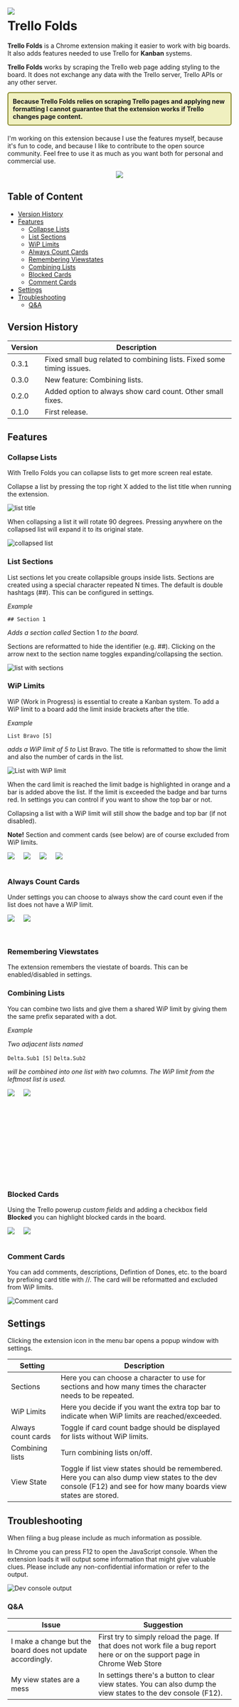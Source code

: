 <img style="float: left; margin-right: 10px; top: 15px; position: relative;" src="extension/icons/icon64.png"/>

# Trello Folds <!-- omit in toc -->

**Trello Folds** is a Chrome extension making it easier to work with big boards. It also adds features needed to use Trello for **Kanban** systems.

**Trello Folds** works by scraping the Trello web page adding styling to the board. It does not exchange any data with the Trello server, Trello APIs or any other server.

<div style="border-radius: 5px; font-weight: bold; border: solid 2px #808020; padding: 10px; background-color: #f0f0c0; margin-bottom: 20px;">
Because Trello Folds relies on scraping Trello pages and applying new formatting I cannot guarantee that the extension works if Trello changes page content.
</div>

I'm working on this extension because I use the features myself, because it's fun to code, and because I like to contribute to the open source community. Feel free to use it as much as you want both for personal and commercial use.

<div style="text-align: center">

[<img src="img/PayPal-Donate.png">](https://www.paypal.com/cgi-bin/webscr?cmd=_donations&business=7G3FQTKZUSV66&currency_code=SEK&source=url)

</div>

## Table of Content <!-- omit in toc -->

- [Version History](#version-history)
- [Features](#features)
  - [Collapse Lists](#collapse-lists)
  - [List Sections](#list-sections)
  - [WiP Limits](#wip-limits)
  - [Always Count Cards](#always-count-cards)
  - [Remembering Viewstates](#remembering-viewstates)
  - [Combining Lists](#combining-lists)
  - [Blocked Cards](#blocked-cards)
  - [Comment Cards](#comment-cards)
- [Settings](#settings)
- [Troubleshooting](#troubleshooting)
  - [Q&A](#qa)

## Version History

| Version | Description                                                           |
| ------- | --------------------------------------------------------------------- |
| 0.3.1   | Fixed small bug related to combining lists. Fixed some timing issues. |
| 0.3.0   | New feature: Combining lists.                                         |
| 0.2.0   | Added option to always show card count. Other small fixes.            |
| 0.1.0   | First release.                                                        |

## Features

### Collapse Lists

With Trello Folds you can collapse lists to get more screen real estate.

Collapse a list by pressing the top right X added to the list title when running the extension.

![list title](img/list-title.png)

When collapsing a list it will rotate 90 degrees. Pressing anywhere on the collapsed list will expand it to its original state.

![collapsed list](img/collapsed-list.png)

### List Sections

List sections let you create collapsible groups inside lists. Sections are created using a special character repeated N times. The default is double hashtags (##). This can be configured in settings.

<!--
<div style="padding: 10px; background-color: #ddd; font-weight: bold;">
    The default character is # repeated 2 times.
</div>
<br/>
-->
*Example*

``## Section 1``

*Adds a section called* Section 1 *to the board.*

Sections are reformatted to hide the identifier (e.g. ##). Clicking on the arrow next to the section name toggles expanding/collapsing the section.

![list with sections](img/list-with-sections.png)

### WiP Limits

WiP (Work in Progress) is essential to create a Kanban system. To add a WiP limit to a board add the limit inside brackets after the title.

*Example*

``List Bravo [5]``

*adds a WiP limit of 5 to* List Bravo. The title is reformatted to show the limit and also the number of cards in the list.

![List with WiP limit](img/list-with-limit.png)

When the card limit is reached the limit badge is highlighted in orange and a bar is added above the list. If the limit is exceeded the badge and bar turns red. In settings you can control if you want to show the top bar or not.

Collapsing a list with a WiP limit will still show the badge and top bar (if not disabled).

**Note!** Section and comment cards (see below) are of course excluded from WiP limits.

<img style="float: left; position: relative; margin-right: 20px;" src="img/list-with-limit-reached.png"/>
<img style="float: left; position: relative; margin-right: 20px;" src="img/list-with-limit-exceeded.png"/>
<img style="float: left; position: relative; margin-right: 20px;" src="img/collapsed-with-wip-reached.png"/>
<img style="" src="img/collapsed-with-wip-exceeded.png"/>
<br/><br/>

### Always Count Cards

Under settings you can choose to always show the card count even if the list does not have a WiP limit.

<img style="float: left; position: relative; margin-right: 20px;" src="img/list-always-count.png"/>
<img style="" src="img/collapsed-always-count.png"/>
<br/><br/><br/>

### Remembering Viewstates

The extension remembers the viestate of boards. This can be enabled/disabled in settings.

### Combining Lists

You can combine two lists and give them a shared WiP limit by giving them the same prefix separated with a dot. 

*Example*

*Two adjacent lists named*

``Delta.Sub1 [5]``
``Delta.Sub2``

*will be combined into one list with two columns. The WiP limit from the leftmost list is used.*

<img style="float: left; position: relative; margin-right: 20px;" src="img/combined-list-with-limit.png"/>
<img style="" src="img/combined-list-collapsed.png"/>
<br/><br/><br/>
<br/><br/><br/>
<br/><br/><br/>
<br/><br/><br/>

### Blocked Cards

Using the Trello powerup *custom fields* and adding a checkbox field **Blocked** you can highlight blocked cards in the board.

<img style="float: left; position: relative; margin-right: 20px;" src="img/custom-field-blocked.png"/>
<img style="" src="img/blocked-card.png"/>
<br/><br/>

### Comment Cards

You can add comments, descriptions, Defintion of Dones, etc. to the board by prefixing
card title with //. The card will be reformatted and excluded from WiP limits.

![Comment card](img/comment-card.png)

## Settings

Clicking the extension icon in the menu bar opens a popup window with settings.

| Setting            | Description                                                                                                                                                      |
| ------------------ | ---------------------------------------------------------------------------------------------------------------------------------------------------------------- |
| Sections           | Here you can choose a character to use for sections and how many times the character needs to be repeated.                                                       |
| WiP Limits         | Here you decide if you want the extra top bar to indicate when WiP limits are reached/exceeded.                                                                  |
| Always count cards | Toggle if card count badge should be displayed for lists without WiP limits.                                                                                     |
| Combining lists    | Turn combining lists on/off.                                                                                                                                     |
| View State         | Toggle if list view states should be remembered. Here you can also dump view states to the dev console (F12) and see for how many boards view states are stored. |

## Troubleshooting

When filing a bug please include as much information as possible.

In Chrome you can press F12 to open the JavaScript console. When the extension loads it will output some information that might give valuable clues. Please include any non-confidential information or refer to the output.

![Dev console output](img/dev-console-output.png)

### Q&A

| Issue                                                      | Suggestion                                                                                                                   |
| ---------------------------------------------------------- | ---------------------------------------------------------------------------------------------------------------------------- |
| I make a change but the board does not update accordingly. | First try to simply reload the page. If that does not work file a bug report here or on the support page in Chrome Web Store |
| My view states are a mess                                  | In settings there's a button to clear view states. You can also dump the view states to the dev console (F12).               |

